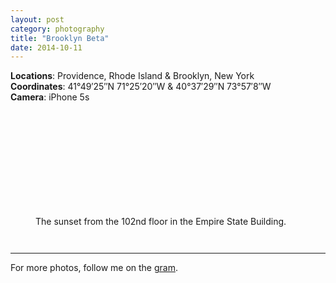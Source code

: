 ```yaml
---
layout: post
category: photography
title: "Brooklyn Beta"
date: 2014-10-11
---
```


__Locations__: Providence, Rhode Island & Brooklyn, New York  
__Coordinates__: 41°49′25″N 71°25′20″W & 40°37′29″N 73°57′8″W  
__Camera__: iPhone 5s

<figure class="grid-2-left">
  <img src="http://image.vsco.co/1/51b751bdbbc81693/548e32bd0c561504418b4570/600x800/vsco_121414.jpg" alt="">
</figure>

<figure class="grid-2-right">
  <img src="http://image.vsco.co/1/51b751bdbbc81693/548e3255045615bb5a8b459e/600x800/vsco_121414.jpg" alt="">
</figure>

<figure class="grid-2-left">
  <img src="http://image.vsco.co/1/51b751bdbbc81693/548e326ae25515516f8b4582/vsco_121414.jpg" alt="">
</figure>

<figure class="grid-2-right">
  <img src="http://image.vsco.co/1/51b751bdbbc81693/548e3278e955159e388b458e/600x800/vsco_121414.jpg" alt="">
</figure>

<figure class="grid-2-left">
  <img src="http://image.vsco.co/1/51b751bdbbc81693/51b753b05d68083c06000131/600x800/vsco_061113_2.jpg" alt="">
</figure>

<figure class="grid-2-right">
  <img src="http://image.vsco.co/1/51b751bdbbc81693/548e34ac0b56150c6b8b458a/600x800/vsco_121414.jpg" alt="">
</figure>

<figure class="grid-2-left">
  <img src="http://image.vsco.co/1/51b751bdbbc81693/548e34bc46561568688b4588/600x800/vsco_121414.jpg" alt="">
</figure>

<figure class="grid-2-right">
  <img src="http://image.vsco.co/1/51b751bdbbc81693/548e34db035615c4788b4595/600x800/vsco_121414.jpg" alt="">
</figure>

<figure class="grid-2-left">
  <img src="http://image.vsco.co/1/51b751bdbbc81693/54915d010a5615f7718b457b/600x800/vsco_121714.jpg" alt="">
</figure>

<figure class="grid-2-right">
  <img src="http://image.vsco.co/1/51b751bdbbc81693/548e34c52b5615205c8b459f/600x800/vsco_121414.jpg" alt="">
</figure>

<figure class="grid-2-left">
  <img src="http://image.vsco.co/1/51b751bdbbc81693/548e34e4e655156a6b8b458e/600x800/vsco_121414.jpg" alt="">
</figure>

<figure class="grid-2-right">
  <img src="http://image.vsco.co/1/51b751bdbbc81693/548e34ac0b56150c6b8b458a/600x800/vsco_121414.jpg" alt="">
</figure>


<figure class="big">
  <img src="http://image.vsco.co/1/51b751bdbbc81693/548e4fd4475615327c8b4572/vsco_121414.jpg" alt="">
  <figcaption>The sunset from the 102nd floor in the Empire State Building.</figcaption>
</figure>  
  

<figure class="grid-2-left">
  <img src="http://image.vsco.co/1/51b751bdbbc81693/548e34b42b5615255c8b4585/600x450/vsco_121414.jpg" alt="">
</figure>

<figure class="grid-2-right">
  <img src="http://image.vsco.co/1/51b751bdbbc81693/548e35f52b5615205c8b45a2/600x450/vsco_121414.jpg" alt="">
</figure>

***

For more photos, follow me on the [gram](http://instagram.com/drocarmo).